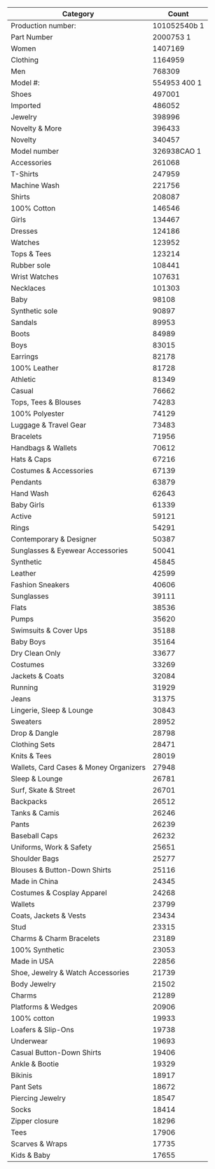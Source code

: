 | Category                               | Count        |
|----------------------------------------|--------------|
| Production number:                     | 101052540b 1 |
| Part Number                            | 2000753 1    |
| Women                                  | 1407169      |
| Clothing                               | 1164959      |
| Men                                    | 768309       |
| Model #:                               | 554953 400 1 |
| Shoes                                  | 497001       |
| Imported                               | 486052       |
| Jewelry                                | 398996       |
| Novelty & More                         | 396433       |
| Novelty                                | 340457       |
| Model number                           | 326938CAO 1  |
| Accessories                            | 261068       |
| T-Shirts                               | 247959       |
| Machine Wash                           | 221756       |
| Shirts                                 | 208087       |
| 100% Cotton                            | 146546       |
| Girls                                  | 134467       |
| Dresses                                | 124186       |
| Watches                                | 123952       |
| Tops & Tees                            | 123214       |
| Rubber sole                            | 108441       |
| Wrist Watches                          | 107631       |
| Necklaces                              | 101303       |
| Baby                                   | 98108        |
| Synthetic sole                         | 90897        |
| Sandals                                | 89953        |
| Boots                                  | 84989        |
| Boys                                   | 83015        |
| Earrings                               | 82178        |
| 100% Leather                           | 81728        |
| Athletic                               | 81349        |
| Casual                                 | 76662        |
| Tops, Tees & Blouses                   | 74283        |
| 100% Polyester                         | 74129        |
| Luggage & Travel Gear                  | 73483        |
| Bracelets                              | 71956        |
| Handbags & Wallets                     | 70612        |
| Hats & Caps                            | 67216        |
| Costumes & Accessories                 | 67139        |
| Pendants                               | 63879        |
| Hand Wash                              | 62643        |
| Baby Girls                             | 61339        |
| Active                                 | 59121        |
| Rings                                  | 54291        |
| Contemporary & Designer                | 50387        |
| Sunglasses & Eyewear Accessories       | 50041        |
| Synthetic                              | 45845        |
| Leather                                | 42599        |
| Fashion Sneakers                       | 40606        |
| Sunglasses                             | 39111        |
| Flats                                  | 38536        |
| Pumps                                  | 35620        |
| Swimsuits & Cover Ups                  | 35188        |
| Baby Boys                              | 35164        |
| Dry Clean Only                         | 33677        |
| Costumes                               | 33269        |
| Jackets & Coats                        | 32084        |
| Running                                | 31929        |
| Jeans                                  | 31375        |
| Lingerie, Sleep & Lounge               | 30843        |
| Sweaters                               | 28952        |
| Drop & Dangle                          | 28798        |
| Clothing Sets                          | 28471        |
| Knits & Tees                           | 28019        |
| Wallets, Card Cases & Money Organizers | 27948        |
| Sleep & Lounge                         | 26781        |
| Surf, Skate & Street                   | 26701        |
| Backpacks                              | 26512        |
| Tanks & Camis                          | 26246        |
| Pants                                  | 26239        |
| Baseball Caps                          | 26232        |
| Uniforms, Work & Safety                | 25651        |
| Shoulder Bags                          | 25277        |
| Blouses & Button-Down Shirts           | 25116        |
| Made in China                          | 24345        |
| Costumes & Cosplay Apparel             | 24268        |
| Wallets                                | 23799        |
| Coats, Jackets & Vests                 | 23434        |
| Stud                                   | 23315        |
| Charms & Charm Bracelets               | 23189        |
| 100% Synthetic                         | 23053        |
| Made in USA                            | 22856        |
| Shoe, Jewelry & Watch Accessories      | 21739        |
| Body Jewelry                           | 21502        |
| Charms                                 | 21289        |
| Platforms & Wedges                     | 20906        |
| 100% cotton                            | 19933        |
| Loafers & Slip-Ons                     | 19738        |
| Underwear                              | 19693        |
| Casual Button-Down Shirts              | 19406        |
| Ankle & Bootie                         | 19329        |
| Bikinis                                | 18917        |
| Pant Sets                              | 18672        |
| Piercing Jewelry                       | 18547        |
| Socks                                  | 18414        |
| Zipper closure                         | 18296        |
| Tees                                   | 17906        |
| Scarves & Wraps                        | 17735        |
| Kids & Baby                            | 17655        |
